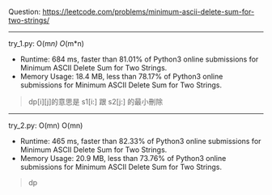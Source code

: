 Question: https://leetcode.com/problems/minimum-ascii-delete-sum-for-two-strings/

---

try_1.py: O(m*n) O*(m*n)

* Runtime: 684 ms, faster than 81.01% of Python3 online submissions for Minimum ASCII Delete Sum for Two Strings.
* Memory Usage: 18.4 MB, less than 78.17% of Python3 online submissions for Minimum ASCII Delete Sum for Two Strings.

> dp[i][j]的意思是 s1[i:] 跟 s2[j:] 的最小刪除

---

try_2.py: O(mn) O(mn)

* Runtime: 465 ms, faster than 82.33% of Python3 online submissions for Minimum ASCII Delete Sum for Two Strings.
* Memory Usage: 20.9 MB, less than 73.76% of Python3 online submissions for Minimum ASCII Delete Sum for Two Strings.

> dp
